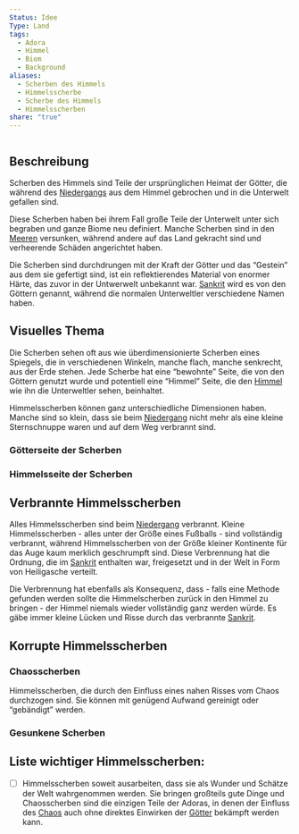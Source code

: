 ```yaml
---
Status: Idee
Type: Land
tags:
  - Adora
  - Himmel
  - Biom
  - Background
aliases:
  - Scherben des Himmels
  - Himmelsscherbe
  - Scherbe des Himmels
  - Himmelsscherben
share: "true"
---
```


```table-of-contents
```

## Beschreibung

Scherben des Himmels sind Teile der ursprünglichen Heimat der Götter, die während des [Niedergangs](../../Geschichte%20von%20Adora/Der%20Niedergang.md) aus dem Himmel gebrochen und in die Unterwelt gefallen sind. 

Diese Scherben haben bei ihrem Fall große Teile der Unterwelt unter sich begraben und ganze Biome neu definiert. Manche Scherben sind in den [Meeren](../Biome/Meere/index.md) versunken, während andere auf das Land gekracht sind und verheerende Schäden angerichtet haben. 

Die Scherben sind durchdrungen mit der Kraft der Götter und das “Gestein” aus dem sie gefertigt sind, ist ein reflektierendes Material von enormer Härte, das zuvor in der Untwerwelt unbekannt war. [Sankrit](../../Panoply/Material/Sankrit.md) wird es von den Göttern genannt, während die normalen Unterweltler verschiedene Namen haben. 

## Visuelles Thema

Die Scherben sehen oft aus wie überdimensionierte Scherben eines Spiegels, die in verschiedenen Winkeln, manche flach, manche senkrecht, aus der Erde stehen. Jede Scherbe hat eine “bewohnte” Seite, die von den Göttern genutzt wurde und potentiell eine “Himmel” Seite, die den [Himmel](./Himmel.md) wie ihn die Unterweltler sehen, beinhaltet. 

Himmelsscherben können ganz unterschiedliche Dimensionen haben. Manche sind so klein, dass sie beim [Niedergang](../../Geschichte%20von%20Adora/Der%20Niedergang.md) nicht mehr als eine kleine Sternschnuppe waren und auf dem Weg verbrannt sind. 

### Götterseite der Scherben



### Himmelsseite der Scherben


## Verbrannte Himmelsscherben 

Alles Himmelsscherben sind beim [Niedergang](../../Geschichte%20von%20Adora/Der%20Niedergang.md) verbrannt. Kleine Himmelsscherben - alles unter der Größe eines Fußballs - sind vollständig verbrannt, während Himmelsscherben von der Größe kleiner Kontinente für das Auge kaum merklich geschrumpft sind. Diese Verbrennung hat die Ordnung, die im [Sankrit](../../Panoply/Material/Sankrit.md) enthalten war, freigesetzt und in der Welt in Form von Heiligasche verteilt. 

Die Verbrennung hat ebenfalls als Konsequenz, dass - falls eine Methode gefunden werden sollte die Himmelscherben zurück in den Himmel zu bringen - der Himmel niemals wieder vollständig ganz werden würde. Es gäbe immer kleine Lücken und Risse durch das verbrannte [Sankrit](../../Panoply/Material/Sankrit.md). 


## Korrupte Himmelsscherben


### Chaosscherben
Himmelsscherben, die durch den Einfluss eines nahen Risses vom Chaos durchzogen sind. Sie können mit genügend Aufwand gereinigt oder “gebändigt” werden. 

### Gesunkene  Scherben


Liste wichtiger Himmelsscherben: 
- 


- [ ] Himmelsscherben soweit ausarbeiten, dass sie als Wunder und Schätze der Welt wahrgenommen werden. Sie bringen großteils gute Dinge und Chaosscherben sind die einzigen Teile der Adoras, in denen der Einfluss des [Chaos](../../../../Chaos.md) auch ohne direktes Einwirken der [Götter](../../../../G%C3%B6tter.md) bekämpft werden kann. 